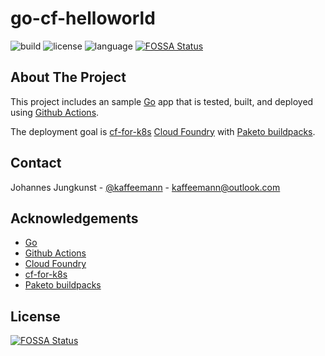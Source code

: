 # go-cf-helloworld

![build](https://img.shields.io/github/workflow/status/macevil/go-cf-helloworld/testBuildDeployToCF)
![license](https://img.shields.io/github/license/macevil/go-cf-helloworld)
![language](https://img.shields.io/github/languages/top/macevil/go-cf-helloworld)
[![FOSSA Status](https://app.fossa.com/api/projects/git%2Bgithub.com%2Fmacevil%2Fgo-cf-helloworld.svg?type=shield)](https://app.fossa.com/projects/git%2Bgithub.com%2Fmacevil%2Fgo-cf-helloworld?ref=badge_shield)

## About The Project

This project includes an sample [Go](https://golang.org/) app that is tested, built, and deployed using [Github Actions](https://github.com/features/actions).

The deployment goal is [cf-for-k8s](https://github.com/cloudfoundry/cf-for-k8s) [Cloud Foundry](https://www.cloudfoundry.org/) with [Paketo buildpacks](https://paketo.io/).

## Contact

Johannes Jungkunst - [@kaffeemann](https://twitter.com/kaffeemann) - kaffeemann@outlook.com

## Acknowledgements

* [Go](https://golang.org/)
* [Github Actions](https://github.com/features/actions)
* [Cloud Foundry](https://www.cloudfoundry.org/)
* [cf-for-k8s](https://github.com/cloudfoundry/cf-for-k8s)
* [Paketo buildpacks](https://paketo.io/)


## License
[![FOSSA Status](https://app.fossa.com/api/projects/git%2Bgithub.com%2Fmacevil%2Fgo-cf-helloworld.svg?type=large)](https://app.fossa.com/projects/git%2Bgithub.com%2Fmacevil%2Fgo-cf-helloworld?ref=badge_large)